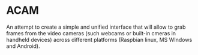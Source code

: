 ACAM
====

An attempt to create a simple and unified interface that will allow to grab
frames from the video cameras (such webcams or built-in cmeras in handheld devices)
across different platforms (Raspbian linux, MS WIndows and Android).
